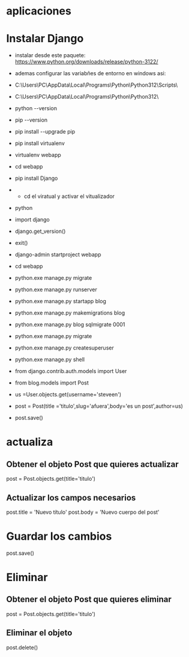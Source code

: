 # aplicaciones

# Instalar Django

- instalar desde este paquete: https://www.python.org/downloads/release/python-3122/

- ademas configurar las variabñes de entorno en windows asi:

- C:\Users\PC\AppData\Local\Programs\Python\Python312\Scripts\
- C:\Users\PC\AppData\Local\Programs\Python\Python312\

- python --version
- pip --version
- pip install --upgrade pip
- pip install virtualenv
- virtualenv webapp
- cd webapp
- pip install Django
- - cd el viratual y activar el vitualizador
- python 
- import django
- django.get_version()
- exit()
- django-admin startproject webapp
- cd webapp
- python.exe manage.py migrate
- python.exe manage.py runserver
- python.exe manage.py startapp blog
- python.exe manage.py makemigrations blog
- python.exe manage.py blog sqlmigrate 0001
- python.exe manage.py migrate
- python.exe manage.py createsuperuser
- python.exe manage.py shell
- from django.contrib.auth.models import User
- from blog.models import Post
- us =User.objects.get(username='steveen')
- post = Post(title ='titulo',slug='afuera',body='es un post',author=us)
- post.save()

# actualiza

## Obtener el objeto Post que quieres actualizar
post = Post.objects.get(title='titulo')

## Actualizar los campos necesarios
post.title = 'Nuevo título'
post.body = 'Nuevo cuerpo del post'

# Guardar los cambios
post.save()

# Eliminar

## Obtener el objeto Post que quieres eliminar
post = Post.objects.get(title='titulo')

## Eliminar el objeto
post.delete()

